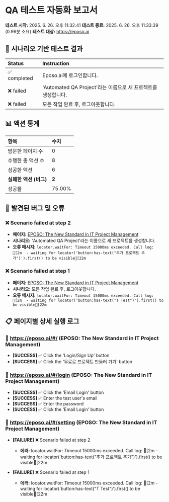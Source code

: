 # QA 테스트 자동화 보고서

**테스트 시작:** 2025. 6. 26. 오후 11:32:41
**테스트 종료:** 2025. 6. 26. 오후 11:33:39 (0.96분 소요)
**테스트 대상:** https://eposo.ai

## 🎯 시나리오 기반 테스트 결과

| Status | Instruction |
| :--- | :--- |
| ✅ completed | Eposo.ai에 로그인합니다. |
| ❌ failed | 'Automated QA Project'라는 이름으로 새 프로젝트를 생성합니다. |
| ❌ failed | 모든 작업 완료 후, 로그아웃합니다. |

## 📊 액션 통계
| 항목 | 수치 |
| :--- | :--- |
| 방문한 페이지 수 | 0 |
| 수행한 총 액션 수 | 8 |
| 성공한 액션 | 6 |
| **실패한 액션 (버그)** | **2** |
| 성공률 | 75.00% |

## 🐞 발견된 버그 및 오류

### ❌ Scenario failed at step 2
- **페이지:** [EPOSO: The New Standard in IT Project Management](https://eposo.ai/#/setting)
- **시나리오:** 'Automated QA Project'라는 이름으로 새 프로젝트를 생성합니다.
- **오류 메시지:** `locator.waitFor: Timeout 15000ms exceeded.
Call log:
[2m  - waiting for locator('button:has-text("추가 프로젝트 추가")').first() to be visible[22m
`

### ❌ Scenario failed at step 1
- **페이지:** [EPOSO: The New Standard in IT Project Management](https://eposo.ai/#/setting)
- **시나리오:** 모든 작업 완료 후, 로그아웃합니다.
- **오류 메시지:** `locator.waitFor: Timeout 15000ms exceeded.
Call log:
[2m  - waiting for locator('button:has-text("T Test")').first() to be visible[22m
`

## 📋 페이지별 상세 실행 로그

### 📄 https://eposo.ai/#/ (EPOSO: The New Standard in IT Project Management)

- **[SUCCESS]** ✅ Click the 'Login/Sign Up' button
- **[SUCCESS]** ✅ Click the '무료로 프로젝트 만들러 가기' button

### 📄 https://eposo.ai/#/login (EPOSO: The New Standard in IT Project Management)

- **[SUCCESS]** ✅ Click the 'Email Login' button
- **[SUCCESS]** ✅ Enter the test user's email
- **[SUCCESS]** ✅ Enter the password
- **[SUCCESS]** ✅ Click the 'Email Login' button

### 📄 https://eposo.ai/#/setting (EPOSO: The New Standard in IT Project Management)

- **[FAILURE]** ❌ Scenario failed at step 2
  - **에러:** locator.waitFor: Timeout 15000ms exceeded.
Call log:
[2m  - waiting for locator('button:has-text("추가 프로젝트 추가")').first() to be visible[22m

- **[FAILURE]** ❌ Scenario failed at step 1
  - **에러:** locator.waitFor: Timeout 15000ms exceeded.
Call log:
[2m  - waiting for locator('button:has-text("T Test")').first() to be visible[22m


